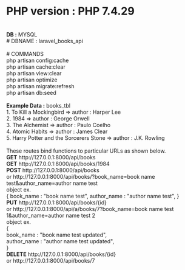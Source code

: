 # PHP version : PHP 7.4.29
<br>
<b>DB :</b> MYSQL
<br>
# DBNAME : laravel_books_api
<br>
<br>
# COMMANDS
<br>
php artisan config:cache<br>
php artisan cache:clear<br>
php artisan view:clear<br>
php artisan optimize<br>
php artisan migrate:refresh<br>
php artisan db:seed<br>

<br>
<b>Example Data :</b> books_tbl<br>
1. To Kill a Mockingbird                    => author : Harper Lee<br>
2. 1984                                     => author : George Orwell<br>
3. The Alchemist                            => author : Paulo Coelho<br>
4. Atomic Habits                            => author : James Clear<br>
5. Harry Potter and the Sorcerers Stone     => author : J.K. Rowling<br>

<br>
These routes bind functions to particular URLs as shown below.<br>
<b>GET</b>     http://127.0.0.1:8000/api/books<br>
<b>GET</b>     http://127.0.0.1:8000/api/books/1984<br>
<b>POST</b>    http://127.0.0.1:8000/api/books<br>
        or http://127.0.0.1:8000/api/books/?book_name=book name test&author_name=author name test<br>
        object ex.<br>
            {
                book_name : "book name test",
                author_name : "author name test",
            }<br>
<b>PUT</b>     http://127.0.0.1:8000/api/books/{id}<br>
        or http://127.0.0.1:8000/api/a/books/7?book_name=book name test 1&author_name=author name test 2<br>
        object ex.<br>
        {<br>
            book_name : "book name test updated",<br>
            author_name : "author name test updated",<br>
        }<br>
<b>DELETE</b>  http://127.0.0.1:8000/api/books/{id}<br>
        or http://127.0.0.1:8000/api/books/7<br>

